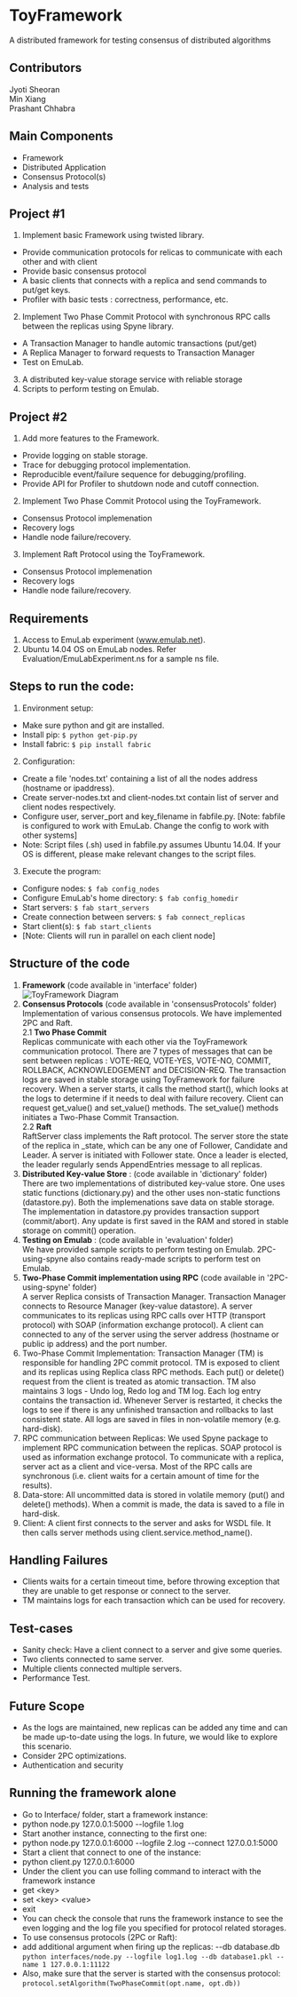 # ToyFramework
A distributed framework for testing consensus of distributed algorithms

## Contributors
Jyoti Sheoran   
Min Xiang   
Prashant Chhabra   

## Main Components
- Framework   
- Distributed Application  
- Consensus Protocol(s)   
- Analysis and tests  

## Project #1
1. Implement basic Framework using twisted library.
 - Provide communication protocols for relicas to communicate with each other and with client
 - Provide basic consensus protocol
 - A basic clients that connects with a replica and send commands to put/get keys.
 - Profiler with basic tests : correctness, performance, etc.
2. Implement Two Phase Commit Protocol with synchronous RPC calls between the replicas using Spyne library.
 - A Transaction Manager to handle automic transactions (put/get)
 - A Replica Manager to forward requests to Transaction Manager
 - Test on EmuLab.
3. A distributed key-value storage service with reliable storage
4. Scripts to perform testing on Emulab.

## Project #2
1. Add more features to the Framework.
 - Provide logging on stable storage.
 - Trace for debugging protocol implementation.
 - Reproducible event/failure sequence for debugging/profiling.
 - Provide API for Profiler to shutdown node and cutoff connection.
2. Implement Two Phase Commit Protocol using the ToyFramework.
 - Consensus Protocol implemenation
 - Recovery logs
 - Handle node failure/recovery.
3. Implement Raft Protocol using the ToyFramework.
 - Consensus Protocol implemenation
 - Recovery logs
 - Handle node failure/recovery.

## Requirements
1. Access to EmuLab experiment (www.emulab.net). 
2. Ubuntu 14.04 OS on EmuLab nodes. Refer Evaluation/EmuLabExperiment.ns for a sample ns file.

## Steps to run the code:
1. Environment setup:
 - Make sure python and git are installed. 
 - Install pip: `$ python get-pip.py`      
 - Install fabric: `$ pip install fabric`     
2. Configuration:
 - Create a file 'nodes.txt' containing a list of all the nodes address (hostname or ipaddress). 
 - Create server-nodes.txt and client-nodes.txt contain list of server and client nodes respectively.
 - Configure user, server_port and key_filename in fabfile.py.  [Note: fabfile is configured to work with EmuLab. Change the config to work with other systems]
 - Note: Script files (.sh) used in fabfile.py assumes Ubuntu 14.04. If your OS is different, please make relevant changes to the script files.
3. Execute the program:
 - Configure nodes: `$ fab config_nodes`  
 - Configure EmuLab's home directory: `$ fab config_homedir`
 - Start servers: `$ fab start_servers`
 - Create connection between servers: `$ fab connect_replicas`
 - Start client(s): `$ fab start_clients`   
 - [Note: Clients will run in parallel on each client node]   

## Structure of the code
1. **Framework** (code available in 'interface' folder)    
![ToyFramework Diagram](https://drive.google.com/uc?id=0B8fAcTjfL47FMmZxNGdOMWlWS00)
2. **Consensus Protocols** (code available in 'consensusProtocols' folder)     
Implementation of various consensus protocols. We have implemented 2PC and Raft.    
 2.1 **Two Phase Commit**   
Replicas communicate with each other via the ToyFramework communication protocol. There are 7 types of messages that can be sent between replicas : VOTE-REQ, VOTE-YES, VOTE-NO, COMMIT, ROLLBACK, ACKNOWLEDGEMENT and DECISION-REQ. The transaction logs are saved in stable storage using ToyFramework for failure recovery. When a server starts, it calls the method start(), which looks at the logs to determine if it needs to deal with failure recovery. Client can request get_value() and set_value() methods. The set_value() methods initiates a Two-Phase Commit Transaction.    
 2.2 **Raft**      
RaftServer class implements the Raft protocol. The server store the state of the replica in _state, which can be any one of Follower, Candidate and Leader. A server is initiated with Follower state. Once a leader is elected, the leader regularly sends AppendEntries message to all replicas. 
3. **Distributed Key-value Store** : (code available in 'dictionary' folder)    
There are two implementations of distributed key-value store. One uses static functions (dictionary.py) and the other uses non-static functions (datastore.py). Both the implemenations save data on stable storage. 
The implementation in datastore.py provides transaction support (commit/abort). Any update is first saved in the RAM and  stored in stable storage on commit() operation.   
4. **Testing on Emulab** : (code available in 'evaluation' folder)   
We have provided sample scripts to perform testing on Emulab. 2PC-using-spyne also contains ready-made scripts to perform test on Emulab.
5. **Two-Phase Commit implementation using RPC** (code available in '2PC-using-spyne' folder)       
A server Replica consists of Transaction Manager. Transaction Manager connects to Resource Manager (key-value datastore). A server communicates to its replicas using RPC calls over HTTP (transport protocol) with SOAP (information exchange protocol). A client can connected to any of the server using the server address (hostname or public ip address) and the port number.
 1. Two-Phase Commit Implementation: Transaction Manager (TM) is responsible for handling 2PC commit protocol. TM is exposed to client and its replicas using Replica class RPC methods. Each put() or delete() request from the client is treated as atomic transaction. TM also maintains 3 logs - Undo log, Redo log and TM log. Each log entry contains the transaction id. Whenever Server is restarted, it checks the logs to see if there is any unfinished transaction and rollbacks to last consistent state. All logs are saved in files in non-volatile memory (e.g. hard-disk).
 2. RPC communication between Replicas: We used Spyne package to implement RPC communication between the replicas. SOAP protocol is used as information exchange protocol. To communicate with a replica, server act as a client and vice-versa. Most of the RPC calls are synchronous (i.e. client waits for a certain amount of time for the results).
 3. Data-store: All uncommitted data is stored in volatile memory (put() and delete() methods). When a commit is made, the data is saved to a file in hard-disk. 
 4. Client: A client first connects to the server and asks for WSDL file. It then calls server methods using client.service.method_name().


## Handling Failures
- Clients waits for a certain timeout time, before throwing exception that they are unable to get response or connect to the server.
- TM maintains logs for each transaction which can be used for recovery.

## Test-cases
- Sanity check: Have a client connect to a server and give some queries.
- Two clients connected to same server.
- Multiple clients connected multiple servers. 
- Performance Test.

## Future Scope
- As the logs are maintained, new replicas can be added any time and can be made up-to-date using the logs. In future, we would like to explore this scenario.
- Consider 2PC optimizations.
- Authentication and security

## Running the framework alone
- Go to Interface/ folder, start a framework instance:
 - python node.py 127.0.0.1:5000 --logfile 1.log
- Start another instance, connecting to the first one:
 - python node.py 127.0.0.1:6000 --logfile 2.log --connect 127.0.0.1:5000
- Start a client that connect to one of the instance:
 - python client.py 127.0.0.1:6000
- Under the client you can use folling command to interact with the framework instance
 - get &lt;key&gt;
 - set &lt;key&gt; &lt;value&gt;
 - exit
- You can check the console that runs the framework instance to see the even logging and the log file you specified for protocol related storages.
- To use consensus protocols (2PC or Raft):
 - add additional argument when firing up the replicas: --db database.db
   `python interfaces/node.py --logfile log1.log --db database1.pkl --name 1 127.0.0.1:11122`
 - Also, make sure that the server is started with the consensus protocol:
   `protocol.setAlgorithm(TwoPhaseCommit(opt.name, opt.db))`

